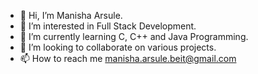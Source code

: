 - 👋 Hi, I’m Manisha Arsule.
- 👀 I’m interested in Full Stack Development.
- 🌱 I’m currently learning C, C++ and Java Programming.
- 💞️ I’m looking to collaborate on various projects.
- 📫 How to reach me manisha.arsule.beit@gmail.com

<!---
arsule/arsule is a ✨ special ✨ repository because its `README.md` (this file) appears on your GitHub profile.
You can click the Preview link to take a look at your changes.
--->
